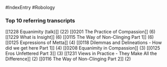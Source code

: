 #IndexEntry #Robology

### Top 10 referring transcripts
[[1228 Equanimity (talk)]] (22)
[[0201 The Practice of Compassion]] (6)
[[1229 What is Insight]] (6)
[[0115 The Way of Non-Clinging Part 1]] (6)
[[0125 Expressions of Metta]] (4)
[[0118 Dilemmas and Delineations - How did we get here Part 1]] (4)
[[0208 Equanimity in Compassion]] (3)
[[0125 Eros Unfettered Part 3]] (3)
[[1231 Views in Practice - They Make All the Difference]] (2)
[[0116 The Way of Non-Clinging Part 2]] (2)

